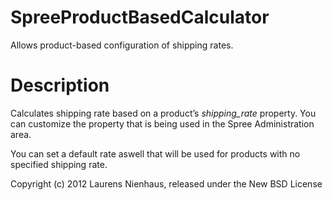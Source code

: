 SpreeProductBasedCalculator
=========================

Allows product-based configuration of shipping rates.


Description
=======

Calculates shipping rate based on a product’s *shipping_rate* property.
You can customize the property that is being used in the Spree Administration area.

You can set a default rate aswell that will be used for products with no specified shipping rate.


Copyright (c) 2012 Laurens Nienhaus, released under the New BSD License
